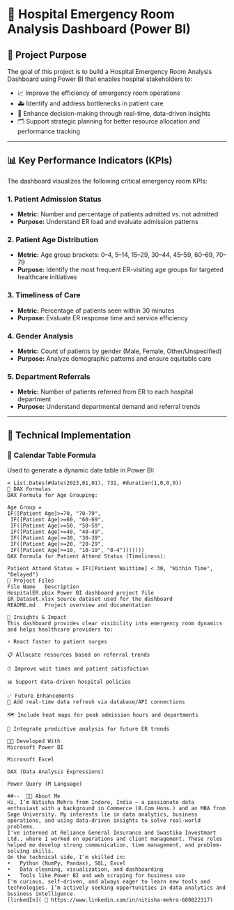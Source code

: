 # 🏥 Hospital Emergency Room Analysis Dashboard (Power BI)

## 📌 Project Purpose

The goal of this project is to build a Hospital Emergency Room Analysis Dashboard using Power BI that enables hospital stakeholders to:

- 📈 Improve the efficiency of emergency room operations  
- 🚑 Identify and address bottlenecks in patient care  
- 🧠 Enhance decision-making through real-time, data-driven insights  
- 🗂️ Support strategic planning for better resource allocation and performance tracking  

---

## 📊 Key Performance Indicators (KPIs)

The dashboard visualizes the following critical emergency room KPIs:

### 1. Patient Admission Status
- **Metric:** Number and percentage of patients admitted vs. not admitted  
- **Purpose:** Understand ER load and evaluate admission patterns  

### 2. Patient Age Distribution
- **Metric:** Age group brackets: 0–4, 5–14, 15–29, 30–44, 45–59, 60–69, 70–79  
- **Purpose:** Identify the most frequent ER-visiting age groups for targeted healthcare initiatives  

### 3. Timeliness of Care
- **Metric:** Percentage of patients seen within 30 minutes  
- **Purpose:** Evaluate ER response time and service efficiency

### 4. Gender Analysis
- **Metric:** Count of patients by gender (Male, Female, Other/Unspecified)  
- **Purpose:** Analyze demographic patterns and ensure equitable care  

### 5. Department Referrals
- **Metric:** Number of patients referred from ER to each hospital department  
- **Purpose:** Understand departmental demand and referral trends  

---

## 🧮 Technical Implementation

### 📅 Calendar Table Formula

Used to generate a dynamic date table in Power BI:

```powerquery
= List.Dates(#date(2023,01,01), 731, #duration(1,0,0,0))
🧠 DAX Formulas
DAX Formula for Age Grouping:

Age Group = 
IF([Patient Age]>=70, "70-79", 
 IF([Patient Age]>=60, "60-69", 
 IF([Patient Age]>=50, "50-59", 
 IF([Patient Age]>=40, "40-49", 
 IF([Patient Age]>=30, "30-39", 
 IF([Patient Age]>=20, "20-29", 
 IF([Patient Age]>=10, "10-19", "0-4")))))))
DAX Formula for Patient Attend Status (Timeliness):

Patient Attend Status = IF([Patient Waittime] < 30, "Within Time", "Delayed")
📂 Project Files
File Name	Description
HospitalER.pbix	Power BI dashboard project file
ER_Dataset.xlsx	Source dataset used for the dashboard
README.md	Project overview and documentation

📌 Insights & Impact
This dashboard provides clear visibility into emergency room dynamics and helps healthcare providers to:

⚡ React faster to patient surges

📋 Allocate resources based on referral trends

⏱ Improve wait times and patient satisfaction

📊 Support data-driven hospital policies

✅ Future Enhancements
🔄 Add real-time data refresh via database/API connections

🗺 Include heat maps for peak admission hours and departments

🔮 Integrate predictive analysis for future ER trends

🧑‍💻 Developed With
Microsoft Power BI

Microsoft Excel

DAX (Data Analysis Expressions)

Power Query (M Language)

##--  👩‍💻 About Me
Hi, I’m Nitisha Mehra from Indore, India — a passionate data enthusiast with a background in Commerce (B.Com Hons.) and an MBA from Sage University. My interests lie in data analytics, business operations, and using data-driven insights to solve real-world problems.
I've interned at Reliance General Insurance and Swastika Investmart Ltd., where I worked on operations and client management. These roles helped me develop strong communication, time management, and problem-solving skills.
On the technical side, I’m skilled in:
•	Python (NumPy, Pandas), SQL, Excel
•	Data cleaning, visualization, and dashboarding
•	Tools like Power BI and web scraping for business use
I'm curious, self-driven, and always eager to learn new tools and technologies. I’m actively seeking opportunities in data analytics and business intelligence.
[linkedIn](  https://www.linkedin.com/in/nitisha-mehra-680822317)












